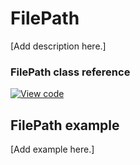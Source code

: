 # FilePath

[Add description here.]

### FilePath class reference
[![View code](https://www.mbed.com/embed/?type=library)](https://os.mbed.com/docs/v5.12/mbed-os-api-doxy/classmbed_1_1_file_path.html)

## FilePath example

[Add example here.]

